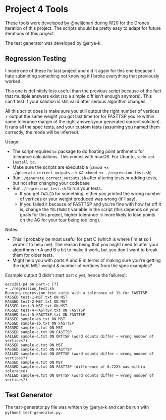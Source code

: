 # Project 4 Tools
These tools were developed by @neiljohari during W20 for the Drones iteration
of this project. The scripts should be pretty easy to adapt for future
iterations of this project.

The test generator was developed by @arya-k. 

## Regression Testing 
I made one of these for last project and did it again for this one because I hate submitting something not knowing if I broke everything that previously worked.

This one is definitely less useful than the previous script because of the fact that multiple answers exist (so a simple diff isn't enough anymore). This can't test if your solution is still valid after serious algorithm changes.

All this script does is make sure you still output the right number of vertices + output the same weight you got last time (or for FASTTSP you're within some tolerance margin of the right answer/your generated correct solution). It runs all the spec tests, and your custom tests (assuming you named them correctly, the mode will be inferred).

Usage:
- The script requires `bc` package to do floating point arithmetic for tolerance calculations. This comes with macOS. For Ubuntu, `sudo apt install bc`.
- Make sure the scripts are executable (`chmod +x ./generate_correct_outputs.sh && chmod +x ./regression_test.sh`)
- Run `./generate_correct_outputs.sh` after altering tests or adding tests, but not after changing your codebase
- Run `./regression_test.sh` to run your tests. 
   * If you get `FAILED` for something, either you printed the wrong number of vertices or your weight produced was wrong (it'll say). 
    * If you failed it because of FASTTSP and you're fine with how far off it is, change the `TOLERANCE` variable in the script (this depends on your goals for this project, higher tolerance -> more likely to lose points on the AG for your tour being too long).

Notes: 
- This'll probably be most useful for part C (which is where I'm at so I wrote it to help me). The reason being that you might need to alter your algorithms in A and B a bit to make it work, but you don't want to break them for older tests.
- Might help you with parts A and B in terms of making sure you're getting the right MST weight &amp; number of vertices from the spec examples?


Example output (I didn't start part c yet, hence the failures):
```
eecs281-p4 on part-c [?]
➜ ./regression_test.sh
Running regression test suite with a tolerance of 1% for FASTTSP
PASSED test-1-MST.txt ON MST
PASSED test-2-MST.txt ON MST
PASSED test-3-MST.txt ON MST
PASSED test-4-FASTTSP.txt ON FASTTSP
PASSED test-5-FASTTSP.txt ON FASTTSP
PASSED sample-ab.txt ON MST
PASSED sample-ab.txt ON FASTTSP
PASSED sample-c.txt ON MST
PASSED sample-c.txt ON FASTTSP
FAILED sample-c.txt ON OPTTSP (word counts differ — wrong number of vertices?)
PASSED sample-d.txt ON MST
PASSED sample-d.txt ON FASTTSP
FAILED sample-d.txt ON OPTTSP (word counts differ — wrong number of vertices?)
PASSED sample-e.txt ON MST
PASSED sample-e.txt ON FASTTSP (difference of 0.722% was within tolerance)
FAILED sample-e.txt ON OPTTSP (word counts differ — wrong number of vertices?)
```

## Test Generator
The test-generator.py file was written by @arya-k and can be run with `python3
test-generator.py`. 


